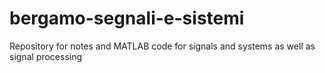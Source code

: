 # bergamo-segnali-e-sistemi
Repository for notes and MATLAB code for signals and systems as well as signal processing
